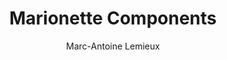 ---
title: Marionette Components
slug: getting-started
author: Marc-Antoine Lemieux
template: index.html
changefreq: daily
priority: 0.9
---